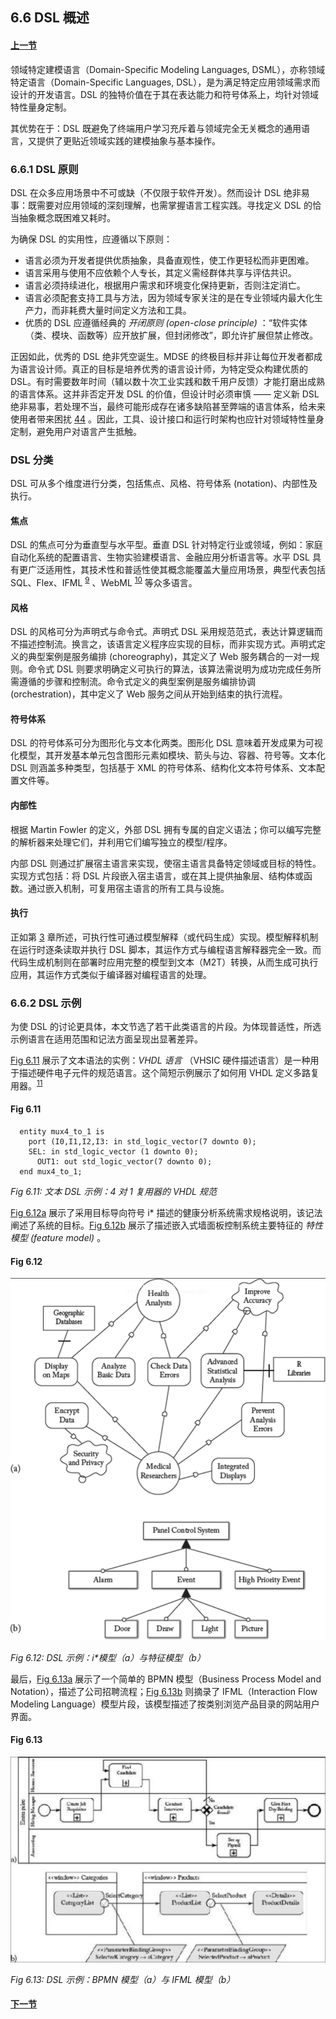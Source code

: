 ## 6.6 DSL 概述

#### [上一节](5.md)

领域特定建模语言（Domain-Specific Modeling Languages, DSML），亦称领域特定语言（Domain-Specific Languages, DSL），是为满足特定应用领域需求而设计的开发语言。DSL 的独特价值在于其在表达能力和符号体系上，均针对领域特性量身定制。

其优势在于：DSL 既避免了终端用户学习充斥着与领域完全无关概念的通用语言，又提供了更贴近领域实践的建模抽象与基本操作。

### 6.6.1 DSL 原则

DSL 在众多应用场景中不可或缺（不仅限于软件开发）。然而设计 DSL 绝非易事：既需要对应用领域的深刻理解，也需掌握语言工程实践。寻找定义 DSL 的恰当抽象概念既困难又耗时。

为确保 DSL 的实用性，应遵循以下原则：

- 语言必须为开发者提供优质抽象，具备直观性，使工作更轻松而非更困难。
- 语言采用与使用不应依赖个人专长，其定义需经群体共享与评估共识。
- 语言必须持续进化，根据用户需求和环境变化保持更新，否则注定消亡。
- 语言必须配套支持工具与方法，因为领域专家关注的是在专业领域内最大化生产力，而非耗费大量时间定义方法和工具。
- 优质的 DSL 应遵循经典的 *开闭原则 (open-close principle)* ：“软件实体（类、模块、函数等）应开放扩展，但封闭修改”，即允许扩展但禁止修改。

正因如此，优秀的 DSL 绝非凭空诞生。MDSE 的终极目标并非让每位开发者都成为语言设计师。真正的目标是培养优秀的语言设计师，为特定受众构建优质的 DSL。有时需要数年时间（辅以数十次工业实践和数千用户反馈）才能打磨出成熟的语言体系。这并非否定开发 DSL 的价值，但设计时必须审慎 —— 定义新 DSL 绝非易事，若处理不当，最终可能形成存在诸多缺陷甚至弊端的语言体系，给未来使用者带来困扰 [44](../bibliography.md#44) 。因此，工具、设计接口和运行时架构也应针对领域特性量身定制，避免用户对语言产生抵触。

### DSL 分类

DSL 可从多个维度进行分类，包括焦点、风格、符号体系 (notation)、内部性及执行。

#### 焦点

DSL 的焦点可分为垂直型与水平型。垂直 DSL 针对特定行业或领域，例如：家庭自动化系统的配置语言、生物实验建模语言、金融应用分析语言等。水平 DSL 具有更广泛适用性，其技术性和普适性使其概念能覆盖大量应用场景，典型代表包括 SQL、Flex、IFML <sup>[9](0.md#9)</sup> 、WebML <sup>[10](0.md#10)</sup> 等众多语言。

#### 风格

DSL 的风格可分为声明式与命令式。声明式 DSL 采用规范范式，表达计算逻辑而不描述控制流。换言之，该语言定义程序应实现的目标，而非实现方式。声明式定义的典型案例是服务编排 (choreography)，其定义了 Web 服务耦合的一对一规则。命令式 DSL 则要求明确定义可执行的算法，该算法需说明为成功完成任务所需遵循的步骤和控制流。命令式定义的典型案例是服务编排协调 (orchestration)，其中定义了 Web 服务之间从开始到结束的执行流程。

#### 符号体系

DSL 的符号体系可分为图形化与文本化两类。图形化 DSL 意味着开发成果为可视化模型，其开发基本单元包含图形元素如模块、箭头与边、容器、符号等。文本化 DSL 则涵盖多种类型，包括基于 XML 的符号体系、结构化文本符号体系、文本配置文件等。


#### 内部性

根据 Martin Fowler 的定义，外部 DSL 拥有专属的自定义语法；你可以编写完整的解析器来处理它们，并利用它们编写独立的模型/程序。

内部 DSL 则通过扩展宿主语言来实现，使宿主语言具备特定领域或目标的特性。实现方式包括：将 DSL 片段嵌入宿主语言，或在其上提供抽象层、结构体或函数。通过嵌入机制，可复用宿主语言的所有工具与设施。

#### 执行

正如第 [3](../ch3/0.md) 章所述，可执行性可通过模型解释（或代码生成）实现。模型解释机制在运行时逐条读取并执行 DSL 脚本，其运作方式与编程语言解释器完全一致。而代码生成机制则在部署时应用完整的模型到文本（M2T）转换，从而生成可执行应用，其运作方式类似于编译器对编程语言的处理。

### 6.6.2 DSL 示例
为使 DSL 的讨论更具体，本文节选了若干此类语言的片段。为体现普适性，所选示例语言在适用范围和记法方面呈现出显著差异。

[Fig 6.11](#fig-611) 展示了文本语法的实例：*VHDL 语言* （VHSIC 硬件描述语言）是一种用于描述硬件电子元件的规范语言。这个简短示例展示了如何用 VHDL 定义多路复用器。<sup>[11](0.md#11)</sup>

#### Fig 6.11
```
  entity mux4_to_1 is
    port (I0,I1,I2,I3: in std_logic_vector(7 downto 0);
    SEL: in std_logic_vector (1 downto 0);
      OUT1: out std_logic_vector(7 downto 0);
  end mux4_to_1;
```
*Fig 6.11: 文本 DSL 示例：4 对 1 复用器的 VHDL 规范*

[Fig 6.12a](#fig-612) 展示了采用目标导向符号 i\* 描述的健康分析系统需求规格说明，该记法阐述了系统的目标。[Fig 6.12b](#fig-612) 展示了描述嵌入式墙面板控制系统主要特征的 *特性模型 (feature model)* 。

#### Fig 6.12
![Fig 6.12](../img/fig6.12.png)

*Fig 6.12: DSL 示例：i\*模型（a）与特征模型（b）*

最后，[Fig 6.13a](#fig-613) 
展示了一个简单的 BPMN 模型（Business Process Model and Notation），描述了公司招聘流程；[Fig 6.13b](#fig-613) 则摘录了 IFML（Interaction Flow Modeling Language）模型片段，该模型描述了按类别浏览产品目录的网站用户界面。

#### Fig 6.13
![Fig 6.13](../img/fig6.13.png)

*Fig 6.13: DSL 示例：BPMN 模型（a）与 IFML 模型（b）*

#### [下一节](7.md)
